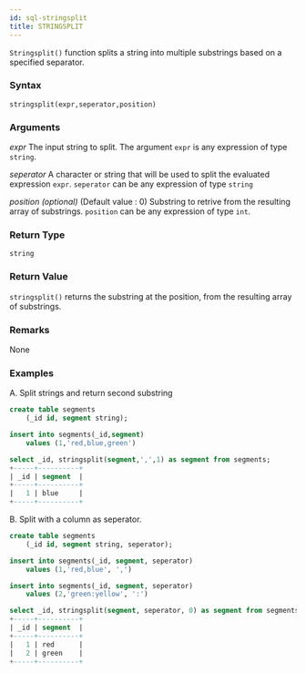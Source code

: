```yaml
---
id: sql-stringsplit
title: STRINGSPLIT
---
```


`Stringsplit()` function splits a string into multiple substrings based on a specified separator.

### Syntax

```
stringsplit(expr,seperator,position)
```

### Arguments

_expr_ 
The input string to split. The argument `expr` is any expression of type `string`.

_seperator_
A character or string that will be used to split the evaluated expression `expr`. `seperator` can be any expression of type `string`

_position_ *(optional)* (Default value : 0)
Substring to retrive from the resulting array of substrings. `position` can be any expression of type `int`. 

### Return Type
`string`

### Return Value
`stringsplit()` returns the substring at the position, from the resulting array of substrings.
### Remarks
None
### Examples
A. Split strings and return second substring

```sql
create table segments
    (_id id, segment string);

insert into segments(_id,segment)
    values (1,'red,blue,green')

select _id, stringsplit(segment,',',1) as segment from segments;
+-----+----------+
| _id | segment  |
+-----+----------+
|   1 | blue     |
+-----+----------+
```

B. Split with a column as seperator.
```sql
create table segments
    (_id id, segment string, seperator);

insert into segments(_id, segment, seperator)
    values (1,'red,blue', ',')

insert into segments(_id, segment, seperator)
    values (2,'green:yellow', ':')

select _id, stringsplit(segment, seperator, 0) as segment from segments;
+-----+----------+
| _id | segment  |
+-----+----------+
|   1 | red      |
|   2 | green    |
+-----+----------+
```
